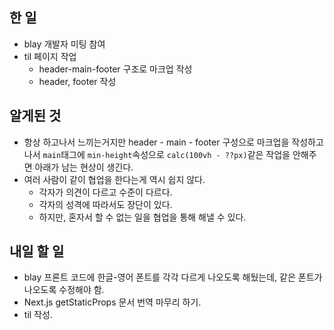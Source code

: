## 한 일

- blay 개발자 미팅 참여
- til 페이지 작업
  - header-main-footer 구조로 마크업 작성
  - header, footer 작성

## 알게된 것

- 항상 하고나서 느끼는거지만 header - main - footer 구성으로 마크업을 작성하고 나서 `main`태그에 `min-height`속성으로 `calc(100vh - ??px)`같은 작업을 안해주면 아래가 남는 현상이 생긴다.
- 여러 사람이 같이 협업을 한다는게 역시 쉽지 않다.
  - 각자가 의견이 다르고 수준이 다르다.
  - 각자의 성격에 따라서도 장단이 있다.
  - 하지만, 혼자서 할 수 없는 일을 협업을 통해 해낼 수 있다.

## 내일 할 일

- blay 프론트 코드에 한글-영어 폰트를 각각 다르게 나오도록 해뒀는데, 같은 폰트가 나오도록 수정해야 함.
- Next.js getStaticProps 문서 번역 마무리 하기.
- til 작성.
